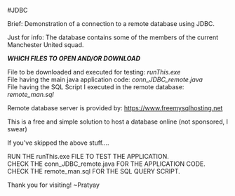 #JDBC 

Brief: Demonstration of a connection to a remote database using JDBC. 

Just for info: The database contains some of the members of the current Manchester United squad.

___WHICH FILES TO OPEN AND/OR DOWNLOAD___

File to be downloaded and executed for testing: *runThis.exe*     
File having the main java application code: *conn_JDBC_remote.java*     
File having the SQL Script I executed in the remote database: *remote_man.sql*    

Remote database server is provided by: https://www.freemysqlhosting.net

This is a free and simple solution to host a database online (not sponsored, I swear)

If you've skipped the above stuff....

RUN THE runThis.exe FILE TO TEST THE APPLICATION.     
CHECK THE conn_JDBC_remote.java FOR THE APPLICATION CODE.     
CHECK THE remote_man.sql FOR THE SQL QUERY SCRIPT.

Thank you for visiting!
~Pratyay
